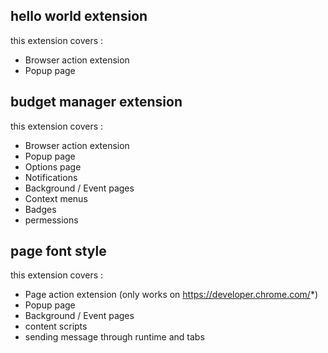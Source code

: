 ## hello world extension

this extension covers :

- Browser action extension
- Popup page

## budget manager extension

this extension covers :

- Browser action extension
- Popup page
- Options page
- Notifications
- Background / Event pages
- Context menus
- Badges
- permessions

## page font style

this extension covers :

- Page action extension (only works on https://developer.chrome.com/*)
- Popup page
- Background / Event pages
- content scripts
- sending message through runtime and tabs

